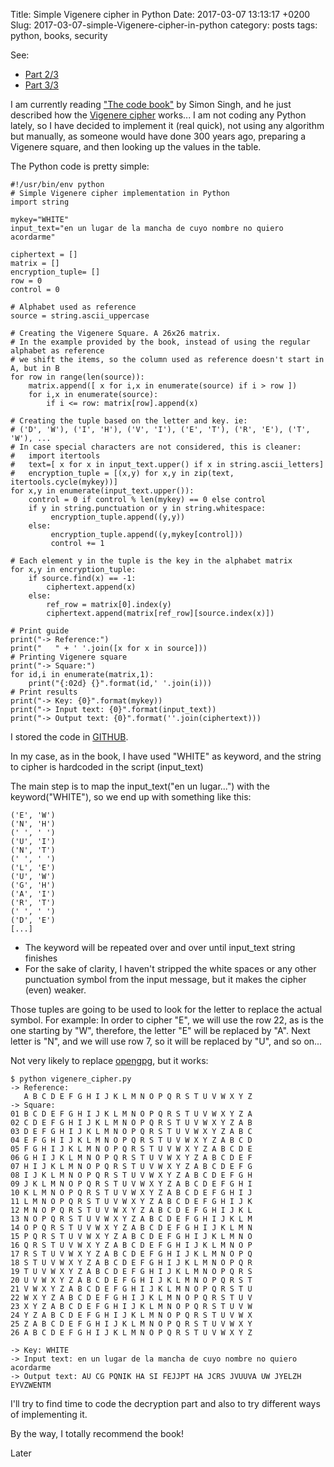 Title: Simple Vigenere cipher in Python
Date: 2017-03-07 13:13:17 +0200
Slug: 2017-03-07-simple-Vigenere-cipher-in-python
category: posts
tags: python, books, security

See:
- [Part 2/3](https://bynario.com/2017-03-08-simple-Vigenere-cipher-in-python-(2).html)
- [Part 3/3](https://bynario.com/2017-03-10-simple-Vigenere-cipher-in-python-(and-3).html)

I am currently reading ["The code book"](https://www.goodreads.com/book/show/17994.The_Code_Book) by Simon Singh, and he just described how the [Vigenere cipher](https://en.wikipedia.org/wiki/Vigen%C3%A8re_cipher) works... I am not coding any Python lately, so I have decided to implement it (real quick), not using any algorithm but manually, as someone would have done 300 years ago, preparing a Vigenere square, and then looking up the values in the table.

The Python code is pretty simple:

```
#!/usr/bin/env python
# Simple Vigenere cipher implementation in Python
import string

mykey="WHITE"
input_text="en un lugar de la mancha de cuyo nombre no quiero acordarme"

ciphertext = []
matrix = []
encryption_tuple= []
row = 0
control = 0

# Alphabet used as reference
source = string.ascii_uppercase

# Creating the Vigenere Square. A 26x26 matrix. 
# In the example provided by the book, instead of using the regular alphabet as reference 
# we shift the items, so the column used as reference doesn't start in A, but in B
for row in range(len(source)):
    matrix.append([ x for i,x in enumerate(source) if i > row ])   
    for i,x in enumerate(source):
        if i <= row: matrix[row].append(x)
      
# Creating the tuple based on the letter and key. ie:
# ('D', 'W'), ('I', 'H'), ('V', 'I'), ('E', 'T'), ('R', 'E'), ('T', 'W'), ...        
# In case special characters are not considered, this is cleaner:
#   import itertools
#   text=[ x for x in input_text.upper() if x in string.ascii_letters]
#   encryption_tuple = [(x,y) for x,y in zip(text, itertools.cycle(mykey))]
for x,y in enumerate(input_text.upper()):
    control = 0 if control % len(mykey) == 0 else control
    if y in string.punctuation or y in string.whitespace:
         encryption_tuple.append((y,y))
    else:
         encryption_tuple.append((y,mykey[control]))
         control += 1

# Each element y in the tuple is the key in the alphabet matrix
for x,y in encryption_tuple:
    if source.find(x) == -1: 
        ciphertext.append(x)
    else:
        ref_row = matrix[0].index(y)
        ciphertext.append(matrix[ref_row][source.index(x)])

# Print guide
print("-> Reference:")        
print("   " + ' '.join([x for x in source]))
# Printing Vigenere square
print("-> Square:")        
for id,i in enumerate(matrix,1):
    print("{:02d} {}".format(id,' '.join(i)))
# Print results
print("-> Key: {0}".format(mykey))
print("-> Input text: {0}".format(input_text))
print("-> Output text: {0}".format(''.join(ciphertext)))
```

I stored the code in [GITHUB](https://github.com/psgonza/bynario/blob/master/simple_vinegere_cipher.py).

In my case, as in the book, I have used "WHITE" as keyword, and the string to cipher is hardcoded in the script (input_text)

The main step is to map the input_text("en un lugar...") with the keyword("WHITE"), so we end up with something like this:

```
('E', 'W')
('N', 'H')
(' ', ' ')
('U', 'I')
('N', 'T')
(' ', ' ')
('L', 'E')
('U', 'W')
('G', 'H')
('A', 'I')
('R', 'T')
(' ', ' ')
('D', 'E')
[...]
```

- The keyword will be repeated over and over until input_text string finishes
- For the sake of clarity, I haven't stripped the white spaces or any other punctuation symbol from the input message, but it makes the cipher (even) weaker.

Those tuples are going to be used to look for the letter to replace the actual symbol. For example: In order to cipher "E", we will use the row 22, as is the one starting by "W", therefore, the letter "E" will be replaced by "A". Next letter is "N", and we will use row 7, so it will be replaced by "U", and so on...

Not very likely to replace [opengpg](https://gnupg.org/), but it works:

```
$ python vigenere_cipher.py
-> Reference:
   A B C D E F G H I J K L M N O P Q R S T U V W X Y Z
-> Square:
01 B C D E F G H I J K L M N O P Q R S T U V W X Y Z A
02 C D E F G H I J K L M N O P Q R S T U V W X Y Z A B
03 D E F G H I J K L M N O P Q R S T U V W X Y Z A B C
04 E F G H I J K L M N O P Q R S T U V W X Y Z A B C D
05 F G H I J K L M N O P Q R S T U V W X Y Z A B C D E
06 G H I J K L M N O P Q R S T U V W X Y Z A B C D E F
07 H I J K L M N O P Q R S T U V W X Y Z A B C D E F G
08 I J K L M N O P Q R S T U V W X Y Z A B C D E F G H
09 J K L M N O P Q R S T U V W X Y Z A B C D E F G H I
10 K L M N O P Q R S T U V W X Y Z A B C D E F G H I J
11 L M N O P Q R S T U V W X Y Z A B C D E F G H I J K
12 M N O P Q R S T U V W X Y Z A B C D E F G H I J K L
13 N O P Q R S T U V W X Y Z A B C D E F G H I J K L M
14 O P Q R S T U V W X Y Z A B C D E F G H I J K L M N
15 P Q R S T U V W X Y Z A B C D E F G H I J K L M N O
16 Q R S T U V W X Y Z A B C D E F G H I J K L M N O P
17 R S T U V W X Y Z A B C D E F G H I J K L M N O P Q
18 S T U V W X Y Z A B C D E F G H I J K L M N O P Q R
19 T U V W X Y Z A B C D E F G H I J K L M N O P Q R S
20 U V W X Y Z A B C D E F G H I J K L M N O P Q R S T
21 V W X Y Z A B C D E F G H I J K L M N O P Q R S T U
22 W X Y Z A B C D E F G H I J K L M N O P Q R S T U V
23 X Y Z A B C D E F G H I J K L M N O P Q R S T U V W
24 Y Z A B C D E F G H I J K L M N O P Q R S T U V W X
25 Z A B C D E F G H I J K L M N O P Q R S T U V W X Y
26 A B C D E F G H I J K L M N O P Q R S T U V W X Y Z

-> Key: WHITE
-> Input text: en un lugar de la mancha de cuyo nombre no quiero acordarme
-> Output text: AU CG PQNIK HA SI FEJJPT HA JCRS JVUUVA UW JYELZH EYVZWENTM
```

I'll try to find time to code the decryption part and also to try different ways of implementing it.

By the way, I totally recommend the book!

Later

